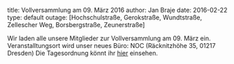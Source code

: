 title: Vollversammlung am 09. März 2016
author: Jan Braje
date: 2016-02-22
type: default
outage: [Hochschulstraße, Gerokstraße, Wundtstraße, Zellescher Weg, Borsbergstraße, Zeunerstraße]

Wir laden alle unsere Mitglieder zur Vollversammlung am 09. März ein. Veranstalltungsort wird unser neues Büro: NOC (Räcknitzhöhe 35, 01217 Dresden)
Die Tagesordnung könnt ihr [hier](https://agdsn.de/sipa/documents/Tagesordnung_VV_09022016.pdf) einsehen.
